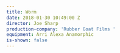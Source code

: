 ```yaml
---
title: Worm
date: 2018-01-30 10:49:00 Z
director: Joe Sharp
production-company: 'Rubber Goat Films '
equipment: Arri Alexa Anamorphic
is-shown: false
---
```


